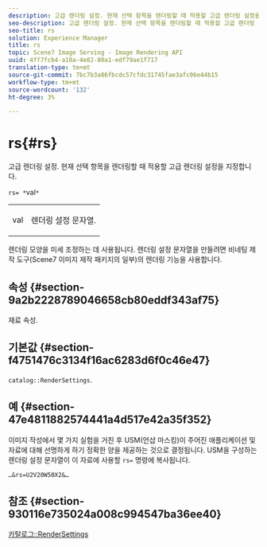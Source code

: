 ```yaml
---
description: 고급 렌더링 설정. 현재 선택 항목을 렌더링할 때 적용할 고급 렌더링 설정을 지정합니다.
seo-description: 고급 렌더링 설정. 현재 선택 항목을 렌더링할 때 적용할 고급 렌더링 설정을 지정합니다.
seo-title: rs
solution: Experience Manager
title: rs
topic: Scene7 Image Serving - Image Rendering API
uuid: 4ff7fcb4-a10a-4e82-80a1-edf79ae1f717
translation-type: tm+mt
source-git-commit: 7bc7b3a86fbcdc57cfdc31745fae3afc06e44b15
workflow-type: tm+mt
source-wordcount: '132'
ht-degree: 3%

---
```



# rs{#rs}

고급 렌더링 설정. 현재 선택 항목을 렌더링할 때 적용할 고급 렌더링 설정을 지정합니다.

`rs= *`val`*`

<table id="simpletable_4B028996E5824FC18B9749D1A6A3C2E3"> 
 <tr class="strow"> 
  <td class="stentry"> <p><span class="varname"> val</span> </p> </td> 
  <td class="stentry"> <p>렌더링 설정 문자열. </p></td> 
 </tr> 
</table>

렌더링 모양을 미세 조정하는 데 사용됩니다. 렌더링 설정 문자열을 만들려면 비네팅 제작 도구(Scene7 이미지 제작 패키지의 일부)의 렌더링 기능을 사용합니다.

## 속성 {#section-9a2b2228789046658cb80eddf343af75}

재료 속성.

## 기본값 {#section-f4751476c3134f16ac6283d6f0c46e47}

`catalog::RenderSettings`.

## 예 {#section-47e4811882574441a4d517e42a35f352}

이미지 작성에서 몇 가지 실험을 거친 후 USM(언샵 마스킹)이 주어진 애플리케이션 및 자료에 대해 선명하게 하기 정확한 양을 제공하는 것으로 결정됩니다. USM을 구성하는 렌더링 설정 문자열이 이 자료에 사용할 `rs=` 명령에 복사됩니다.

`…&rs=U2V20W50X2&…`

## 참조 {#section-930116e735024a008c994547ba36ee40}

[카탈로그::RenderSettings](../../../../../ir-api/material-cat/image-rendering-api-ref/c-ir-material-catalog/c-ir-material-data-reference/r-ir-rendersettings-dataref.md#reference-9ce753ae4096455eadcc12ac064de711)
